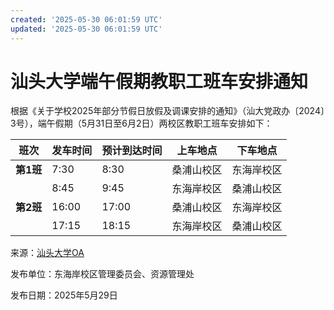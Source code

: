 ```yaml
---
created: '2025-05-30 06:01:59 UTC'
updated: '2025-05-30 06:01:59 UTC'
---
```


# 汕头大学端午假期教职工班车安排通知


根据《关于学校2025年部分节假日放假及调课安排的通知》（汕大党政办〔2024〕3号），端午假期（5月31日至6月2日）两校区教职工班车安排如下：

| **班次** | **发车时间** | **预计到达时间** | **上车地点** | **下车地点** |
|----------|--------------|-------------------|--------------|--------------|
| **第1班** | 7:30 | 8:30 | 桑浦山校区 | 东海岸校区 |
|          | 8:45 | 9:45 | 东海岸校区 | 桑浦山校区 |
| **第2班** | 16:00 | 17:00 | 桑浦山校区 | 东海岸校区 |
|          | 17:15 | 18:15 | 东海岸校区 | 桑浦山校区 |


来源：[汕头大学OA](http://wechat.stu.edu.cn/oa/OA_detail.html?TokenOa=JtQChyZUxAhx5hmaV6qR2dGR3DJ6r5tpoYaXaePJLjo=&DocID=41635&CurrentPageNo=3&PageContainsRecord=10)

发布单位：东海岸校区管理委员会、资源管理处

发布日期：2025年5月29日


